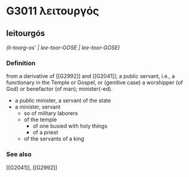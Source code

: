 # G3011 λειτουργός

## leitourgós

_(li-toorg-os' | lee-toor-GOSE | lee-toor-GOSE)_

### Definition

from a derivative of [[G2992]] and [[G2041]]; a public servant, i.e., a functionary in the Temple or Gospel, or (genitive case) a worshipper (of God) or benefactor (of man); minister(-ed).

- a public minister, a servant of the state
- a minister, servant
  - so of military laborers
  - of the temple
    - of one busied with holy things
    - of a priest
  - of the servants of a king

### See also

[[G2041]], [[G2992]]

